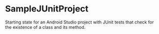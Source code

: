 # SampleJUnitProject
Starting state for an Android Studio project with JUnit tests that check for the existence of a class and its method.
